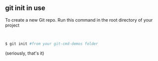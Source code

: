 ##  git init in use

To create a new Git repo. Run this command in the root directory of your project

<br>

```bash
$ git init #from your git-cmd-demos folder
```

(seriously, that's it) <!-- .element: class="fragment" data-fragment-index="1" -->